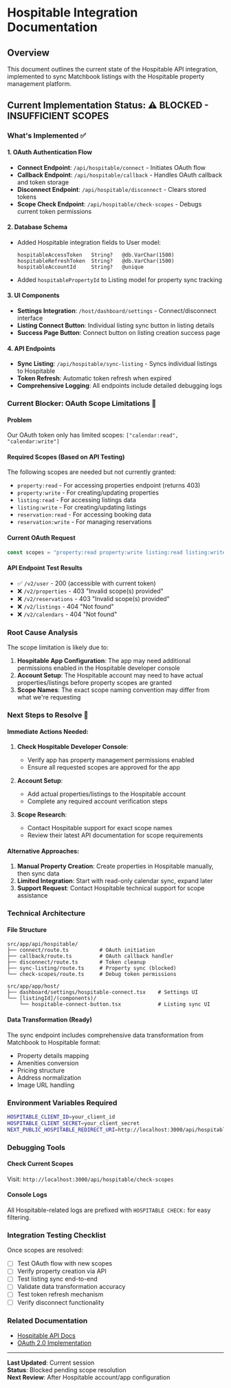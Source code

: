 # Hospitable Integration Documentation

## Overview
This document outlines the current state of the Hospitable API integration, implemented to sync Matchbook listings with the Hospitable property management platform.

## Current Implementation Status: ⚠️ BLOCKED - INSUFFICIENT SCOPES

### What's Implemented ✅

#### 1. OAuth Authentication Flow
- **Connect Endpoint**: `/api/hospitable/connect` - Initiates OAuth flow
- **Callback Endpoint**: `/api/hospitable/callback` - Handles OAuth callback and token storage  
- **Disconnect Endpoint**: `/api/hospitable/disconnect` - Clears stored tokens
- **Scope Check Endpoint**: `/api/hospitable/check-scopes` - Debugs current token permissions

#### 2. Database Schema
- Added Hospitable integration fields to User model:
  ```prisma
  hospitableAccessToken   String?   @db.VarChar(1500)
  hospitableRefreshToken  String?   @db.VarChar(1500)
  hospitableAccountId     String?   @unique
  ```
- Added `hospitablePropertyId` to Listing model for property sync tracking

#### 3. UI Components
- **Settings Integration**: `/host/dashboard/settings` - Connect/disconnect interface
- **Listing Connect Button**: Individual listing sync button in listing details
- **Success Page Button**: Connect button on listing creation success page

#### 4. API Endpoints
- **Sync Listing**: `/api/hospitable/sync-listing` - Syncs individual listings to Hospitable
- **Token Refresh**: Automatic token refresh when expired
- **Comprehensive Logging**: All endpoints include detailed debugging logs

### Current Blocker: OAuth Scope Limitations 🚫

#### Problem
Our OAuth token only has limited scopes: `["calendar:read", "calendar:write"]`

#### Required Scopes (Based on API Testing)
The following scopes are needed but not currently granted:
- `property:read` - For accessing properties endpoint (returns 403)
- `property:write` - For creating/updating properties  
- `listing:read` - For accessing listings data
- `listing:write` - For creating/updating listings
- `reservation:read` - For accessing booking data
- `reservation:write` - For managing reservations

#### Current OAuth Request
```javascript
const scopes = "property:read property:write listing:read listing:write reservation:read reservation:write calendar:read calendar:write";
```

#### API Endpoint Test Results
- ✅ `/v2/user` - 200 (accessible with current token)
- ❌ `/v2/properties` - 403 "Invalid scope(s) provided"
- ❌ `/v2/reservations` - 403 "Invalid scope(s) provided"  
- ❌ `/v2/listings` - 404 "Not found"
- ❌ `/v2/calendars` - 404 "Not found"

### Root Cause Analysis

The scope limitation is likely due to:

1. **Hospitable App Configuration**: The app may need additional permissions enabled in the Hospitable developer console
2. **Account Setup**: The Hospitable account may need to have actual properties/listings before property scopes are granted
3. **Scope Names**: The exact scope naming convention may differ from what we're requesting

### Next Steps to Resolve 🔧

#### Immediate Actions Needed:
1. **Check Hospitable Developer Console**:
   - Verify app has property management permissions enabled
   - Ensure all requested scopes are approved for the app

2. **Account Setup**:
   - Add actual properties/listings to the Hospitable account
   - Complete any required account verification steps

3. **Scope Research**:
   - Contact Hospitable support for exact scope names
   - Review their latest API documentation for scope requirements

#### Alternative Approaches:
1. **Manual Property Creation**: Create properties in Hospitable manually, then sync data
2. **Limited Integration**: Start with read-only calendar sync, expand later
3. **Support Request**: Contact Hospitable technical support for scope assistance

### Technical Architecture

#### File Structure
```
src/app/api/hospitable/
├── connect/route.ts          # OAuth initiation
├── callback/route.ts         # OAuth callback handler
├── disconnect/route.ts       # Token cleanup
├── sync-listing/route.ts     # Property sync (blocked)
└── check-scopes/route.ts     # Debug token permissions

src/app/app/host/
├── dashboard/settings/hospitable-connect.tsx    # Settings UI
└── [listingId]/(components)/
    └── hospitable-connect-button.tsx            # Listing sync UI
```

#### Data Transformation (Ready)
The sync endpoint includes comprehensive data transformation from Matchbook to Hospitable format:
- Property details mapping
- Amenities conversion  
- Pricing structure
- Address normalization
- Image URL handling

### Environment Variables Required

```bash
HOSPITABLE_CLIENT_ID=your_client_id
HOSPITABLE_CLIENT_SECRET=your_client_secret  
NEXT_PUBLIC_HOSPITABLE_REDIRECT_URI=http://localhost:3000/api/hospitable/callback
```

### Debugging Tools

#### Check Current Scopes
Visit: `http://localhost:3000/api/hospitable/check-scopes`

#### Console Logs
All Hospitable-related logs are prefixed with `HOSPITABLE CHECK:` for easy filtering.

### Integration Testing Checklist

Once scopes are resolved:
- [ ] Test OAuth flow with new scopes
- [ ] Verify property creation via API
- [ ] Test listing sync end-to-end
- [ ] Validate data transformation accuracy
- [ ] Test token refresh mechanism
- [ ] Verify disconnect functionality

### Related Documentation
- [Hospitable API Docs](https://developer.hospitable.com/)
- [OAuth 2.0 Implementation](https://auth.hospitable.com/oauth/)

---

**Last Updated**: Current session  
**Status**: Blocked pending scope resolution  
**Next Review**: After Hospitable account/app configuration